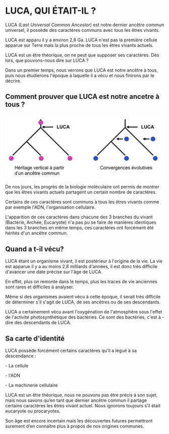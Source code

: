 # LUCA, QUI ÉTAIT-IL ? 

LUCA *(Last Universal Common Ancestor)* est notre dernier ancêtre commun universel, il possède des caractères communs avec tous les êtres vivants.

LUCA est apparu il y a environ 2,8 Ga. LUCA n'est pas la première cellule apparue sur Terre mais la plus proche de tous les êtres vivants actuels.

LUCA est un être théorique, on ne peut que supposer ses caractères. Dès lors, que pouvons-nous dire sur LUCA ?

Dans un premier temps, nous verrons que LUCA est notre ancêtre à tous, puis nous étudierons l'époque à laquelle il a vécu et nous finirons par le décrire.



## Comment prouver que LUCA est notre ancetre à tous ? 

![](../Img/1.png)

De nos jours, les progrès de la biologie moléculaire ont permis de montrer que les êtres vivants actuels partagent un certain nombre de caractères.

Certains de ces caractères sont communs à tous les êtres vivants comme par exemple l'ADN, l'organisation cellulaire.

L'apparition de ces caractères dans chacune des 3 branches du vivant (Bactérie, Archée, Eucaryote) n'a pas pu se faire de manières identiques dans les 3 branches en même temps, ces caractères ont forcément été hérités d'un ancêtre commun.

## Quand a t-il vécu? 



LUCA étant un organisme vivant, il est postérieur à l'origine de la vie. La vie est apparue il y a au moins 2,8 milliards d'années, il est donc très difficile d'avancer une date précise sur l'âge de LUCA.

En effet, plus on remonte dans le temps, plus les traces de vie anciennes sont rares et difficiles à analyser.

Même si des organismes avaient vécu à cette époque, il serait très difficile de déterminer s'il s'agit de LUCA, de ses ancêtres ou de ses descendants.

LUCA a certainement vécu avant l'oxygénation de l'atmosphère sous l'effet de l'activité photosynthétique des bactéries. Ce sont des bactéries, c'est à -dire des descendants de LUCA.

## Sa carte d'identité



LUCA possède forcément certains caractères qu'il a légué à sa descendance :

\-    La cellule

\-    l'ADN

\-    La machinerie cellulaire

 

LUCA est un être théorique, nous ne pouvons pas être précis à son sujet, mais nous savons qu’en tant que dernier ancêtre commun il partage certains caractères les êtres vivant actuel. Nous ignorons toujours s’il était eucaryote ou procaryotes.

Son âge est encore incertain mais les découvertes futures permettront surement d’en connaître plus à propos de nos origines communes.